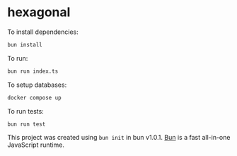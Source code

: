 # hexagonal

To install dependencies:

```bash
bun install
```

To run:

```bash
bun run index.ts
```

To setup databases:

```bash
docker compose up
```

To run tests:

```bash
bun run test
```

This project was created using `bun init` in bun v1.0.1. [Bun](https://bun.sh) is a fast all-in-one JavaScript runtime.
